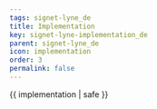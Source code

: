 ```yaml
---
tags: signet-lyne_de
title: Implementation
key: signet-lyne-implementation_de
parent: signet-lyne_de
icon: implementation
order: 3
permalink: false  
---
```

 {{ implementation | safe }}



